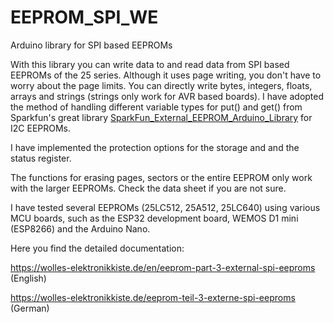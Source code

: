 # EEPROM_SPI_WE
Arduino library for SPI based EEPROMs

With this library you can write data to and read data from SPI based EEPROMs of the 25 series. Although it uses page writing, you don't have to worry about the page limits. You can directly write bytes, integers, floats, arrays and strings (strings only work for AVR based boards). I have adopted the method of handling different variable types for put() and get() from Sparkfun's great library <a href="https://github.com/sparkfun/SparkFun_External_EEPROM_Arduino_Library">SparkFun_External_EEPROM_Arduino_Library</a> for I2C EEPROMs.

I have implemented the protection options for the storage and and the status register. 

The functions for erasing pages, sectors or the entire EEPROM only work with the larger EEPROMs. Check the data sheet if you are not sure. 

I have tested several EEPROMs (25LC512, 25A512, 25LC640) using various MCU boards, such as the ESP32 development board, WEMOS D1 mini (ESP8266) and the Arduino Nano. 

Here you find the detailed documentation:

https://wolles-elektronikkiste.de/en/eeprom-part-3-external-spi-eeproms   (English)

https://wolles-elektronikkiste.de/eeprom-teil-3-externe-spi-eeproms       (German)
